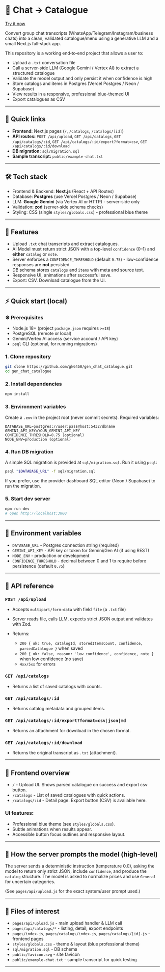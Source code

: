 # 📘 Chat → Catalogue

[Try it now](https://gen-chat-catalogue.vercel.app/)

Convert group chat transcripts (WhatsApp/Telegram/Instagram/business chats) into a clean, validated catalogue/menu using a generative LLM and a small Next.js full‑stack app.

This repository is a working end‑to‑end project that allows a user to:

* Upload a `.txt` conversation file
* Call a server-side LLM (Google Gemini / Vertex AI) to extract a structured catalogue
* Validate the model output and only persist it when confidence is high
* Store catalogs and items in Postgres (Vercel Postgres / Neon / Supabase)
* View results in a responsive, professional blue-themed UI
* Export catalogues as CSV

---

## 🔗 Quick links

* **Frontend:** Next.js pages (`/`, `/catalogs`, `/catalogs/[id]`)
* **API routes:** `POST /api/upload`, `GET /api/catalogs`, `GET /api/catalogs/:id`, `GET /api/catalogs/:id/export?format=csv`, `GET /api/catalogs/:id/download`
* **DB migration:** `sql/migration.sql`
* **Sample transcript:** `public/example-chat.txt`

---

## 🛠️ Tech stack

* Frontend & Backend: **Next.js** (React + API Routes)
* Database: **Postgres** (use Vercel Postgres / Neon / Supabase)
* LLM: **Google Gemini** (via Vertex AI or HTTP) - server-side only
* Validation: **zod** (server-side schema checks)
* Styling: CSS (single `styles/globals.css`) - professional blue theme

---

## 🚀 Features

* Upload `.txt` chat transcripts and extract catalogues.
* AI Model must return strict JSON with a top-level `confidence` (0–1) and **either** `catalog` or `note`.
* Server enforces a `CONFIDENCE_THRESHOLD` (default `0.75`) - low-confidence responses are **not** persisted.
* DB schema stores `catalogs` and `items` with meta and source text.
* Responsive UI, animations after successful save.
* Export: CSV. Download catalogue from the UI.

---

## ⚡ Quick start (local)

### ⚙️ Prerequisites

* Node.js 18+ (project `package.json` requires `>=18`)
* PostgreSQL (remote or local)
* Gemini/Vertex AI access (service account / API key)
* `psql` CLI (optional, for running migrations)

### 1. Clone repository

```bash
git clone https://github.com/gk6450/gen_chat_catalogue.git
cd gen_chat_catalogue
```

### 2. Install dependencies

```bash
npm install
```

### 3. Environment variables

Create a `.env` in the project root (never commit secrets). Required variables:

```
DATABASE_URL=postgres://user:pass@host:5432/dbname
GEMINI_API_KEY=YOUR_GEMINI_API_KEY
CONFIDENCE_THRESHOLD=0.75 (optional)
NODE_ENV=production (optional)
```

### 4. Run DB migration

A simple SQL migration is provided at `sql/migration.sql`. Run it using `psql`:

```bash
psql "$DATABASE_URL" -f sql/migration.sql
```

If you prefer, use the provider dashboard SQL editor (Neon / Supabase) to run the migration.

### 5. Start dev server

```bash
npm run dev
# open http://localhost:3000
```

---

## 🔑 Environment variables

* `DATABASE_URL` - Postgres connection string (required)
* `GEMINI_API_KEY` - API key or token for Gemini/Gen AI (if using REST)
* `NODE_ENV` - production or development
* `CONFIDENCE_THRESHOLD` - decimal between 0 and 1 to require before persistence (default `0.75`)

---

## 📡 API reference

### `POST /api/upload`

* Accepts `multipart/form-data` with field `file` (a `.txt` file)
* Server reads file, calls LLM, expects strict JSON output and validates with Zod.
* Returns:

  * `200 { ok: true, catalogId, storedItemsCount, confidence, parsedCatalogue }` when saved
  * `200 { ok: false, reason: 'low_confidence', confidence, note }` when low confidence (no save)
  * `4xx/5xx` for errors

### `GET /api/catalogs`

* Returns a list of saved catalogs with counts.

### `GET /api/catalogs/:id`

* Returns catalog metadata and grouped items.

### `GET /api/catalogs/:id/export?format=csv|json|md`

* Returns an attachment for download in the chosen format.

### `GET /api/catalogs/:id/download`

* Returns the original transcript as `.txt` (attachment).

---

## 🎨 Frontend overview

* `/` - Upload UI. Shows parsed catalogue on success and export csv button.
* `/catalogs` - List of saved catalogues with quick actions.
* `/catalogs/:id` - Detail page. Export button (CSV) is available here.

### UI features:

* Professional blue theme (see `styles/globals.css`).
* Subtle animations when results appear.
* Accessible button focus outlines and responsive layout.

---

## 🧠 How the server prompts the model (high-level)

The server sends a deterministic instruction (temperature 0.0), asking the model to return only strict JSON, include `confidence`, and produce the `catalog` structure. The model is asked to normalize prices and use `General` for uncertain categories.

(See `pages/api/upload.js` for the exact system/user prompt used.)

---

## 📂 Files of interest

* `pages/api/upload.js` - main upload handler & LLM call
* `pages/api/catalogs/*` - listing, detail, export endpoints
* `pages/index.js`, `pages/catalogs/index.js`, `pages/catalogs/[id].js` - frontend pages
* `styles/globals.css` - theme & layout (blue professional theme)
* `sql/migration.sql` - DB schema
* `public/favicon.svg` - site favicon
* `public/example-chat.txt` - sample transcript for quick testing

---
